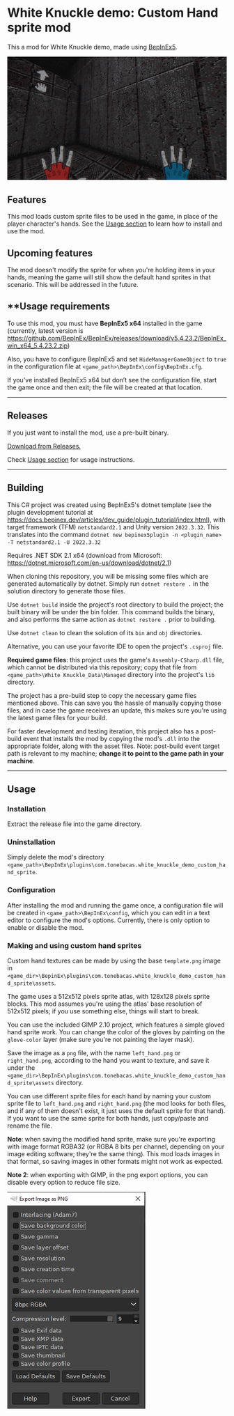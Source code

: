 ﻿# White Knuckle demo: Custom Hand sprite mod

This a mod for White Knuckle demo, made using [BepInEx5](https://github.com/BepInEx/BepInEx).

![image showcasing the mod in action, where custom hand sprites are used](doc/showcase.png)

## Features

This mod loads custom sprite files to be used in the game, in place of the player character's hands.
See the [Usage section](#usage)  to learn how to install and use the mod.

## Upcoming features

The mod doesn't modify the sprite for when you're holding items in your hands, meaning the game will still show the
default hand sprites in that scenario. This will be addressed in the future.

## **Usage requirements

To use this mod, you must have **BepInEx5 x64** installed in the game (currently, latest version
is https://github.com/BepInEx/BepInEx/releases/download/v5.4.23.2/BepInEx_win_x64_5.4.23.2.zip)

Also, you have to configure BepInEx5 and set `HideManagerGameObject` to `true` in
the configuration file at `<game_path>\BepInEx\config\BepInEx.cfg`.

If you've installed BepInEx5 x64 but don’t see the configuration file, start the game once and then exit; the file will
be created at that location.

---

## Releases

If you just want to install the mod, use a pre-built binary.

[Download from Releases.](https://github.com/tonebacas/white_knuckle_custom_hand_sprite/releases/tag/1.0.0)

Check [Usage section](#usage) for usage instructions.

---

## Building

This C# project was created using BepInEx5's dotnet template (see the plugin development tutorial
at https://docs.bepinex.dev/articles/dev_guide/plugin_tutorial/index.html), with target framework (TFM) `netstandard2.1`
and Unity version `2022.3.32`. This translates into the command
`dotnet new bepinex5plugin -n <plugin_name> -T netstandard2.1 -U 2022.3.32`

Requires .NET SDK 2.1 x64 (download from Microsoft: https://dotnet.microsoft.com/en-us/download/dotnet/2.1)

When cloning this repository, you will be missing some files which are generated automatically by dotnet. Simply run
`dotnet restore .` in the solution directory to generate those files.

Use `dotnet build` inside the project's root directory to build the project; the built binary will be under the bin
folder. This command builds the binary, and also performs the same action as `dotnet restore .` prior to building.

Use `dotnet clean` to clean the solution of its `bin` and `obj` directories.

Alternative, you can use your favorite IDE to open the project's `.csproj` file.

**Required game files**: this project uses the game's `Assembly-CSharp.dll` file, which cannot be
distributed via this repository; copy that file from `<game_path>\White Knuckle_Data\Managed`
directory into the project's `lib` directory.

The project has a pre-build step to copy the necessary game files mentioned above. This can save you the hassle of
manually copying those files, and in case the game receives an update, this makes sure you're using the latest game
files for your build.

For faster development and testing iteration, this project also has a post-build event that installs the mod by copying
the mod's `.dll` into the appropriate folder, along with the asset files. Note: post-build event target path is relevant
to my machine; **change it to point to the game path in your machine**.

---

## Usage

### Installation

Extract the release file into the game directory.

### Uninstallation

Simply delete the mod's directory `<game_path>\BepInEx\plugins\com.tonebacas.white_knuckle_demo_custom_hand_sprite`.

### Configuration

After installing the mod and running the game once, a configuration file will be created in
`<game_path>\BepInEx\config`, which you can edit in a text editor to configure the mod's options.
Currently, there is only option to enable or disable the mod.

### Making and using custom hand sprites

Custom hand textures can be made by using the base `template.png` image in
`<game_dir>\BepinEx\plugins\com.tonebacas.white_knuckle_demo_custom_hand_sprite\assets`.

The game uses a 512x512 pixels sprite atlas, with 128x128 pixels sprite blocks. This mod
assumes you're using the atlas' base resolution of 512x512 pixels; if you use something else, things will start to
break.

You can use the included GIMP 2.10 project, which features a simple gloved hand sprite work. You can change the color of
the gloves by painting on the `glove-color` layer (make sure you're not painting the layer mask).

Save the image as a `png` file, with the name `left_hand.png` or `right_hand.png`, according to the hand you want to
texture, and save it under the `<game_dir>\BepInEx\plugins\com.tonebacas.white_knuckle_demo_custom_hand_sprite\assets`
directory.

You can use different sprite files for each hand by naming your custom sprite file to `left_hand.png` and
`right_hand.png` (the mod looks for both files, and if any of them doesn't exist, it just uses the default sprite for
that hand). If you want to use the same sprite for both hands, just copy/paste and rename the file.

**Note**: when saving the modified hand sprite, make sure you're exporting with image format RGBA32 (or RGBA 8 bits per
channel, depending on your image editing software; they're the same thing).
This mod loads images in that format, so saving images in other
formats might not work as expected.

**Note 2**: when exporting with GIMP, in the png export options, you can disable every option to reduce file size.

![gimp 2.10 png export settings, with the following settings disabled: Interlacing, Save background color, Save gamma, Save layer offset, Save resolution, Save creation time, Save comment, Save color values from transparent pixels, Save Exif data, Save XMP data, Save IPTC data, Save thumbnail, and Save color profile. Export settings changed to 8bpc RGBA, Compression level 9](doc/gimp-png-export-settings.png)


